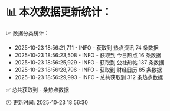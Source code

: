 📊 本次数据更新统计：
==========================

📈 数据分类统计：
- 2025-10-23 18:56:21,711 - INFO - 获取到 热点资讯 74 条数据
- 2025-10-23 18:56:23,508 - INFO - 获取到 今日热点 16 条数据
- 2025-10-23 18:56:25,929 - INFO - 获取到 公社热帖 137 条数据
- 2025-10-23 18:56:28,796 - INFO - 获取到 财经日历 85 条数据
- 2025-10-23 18:56:29,993 - INFO - 总共获取到 312 条热点数据

✅ 总共获取到 - 条热点数据

🕐 更新时间: 2025-10-23 18:56:30
